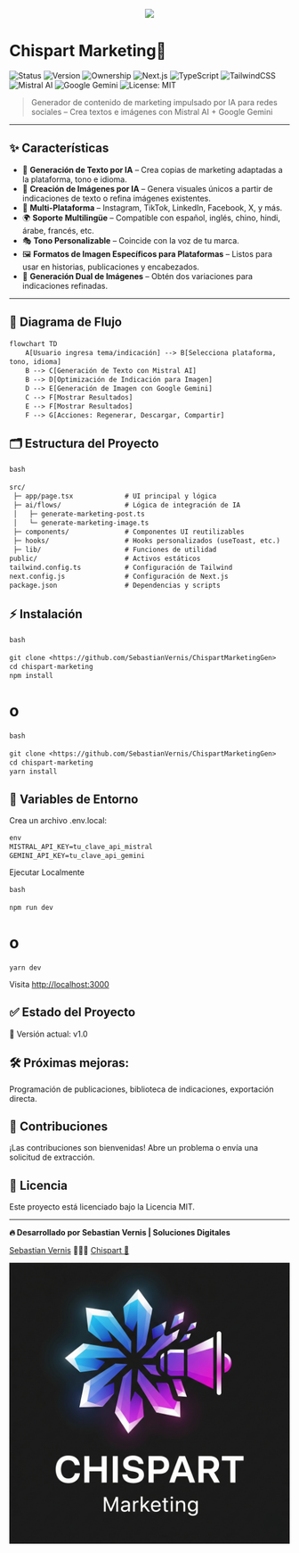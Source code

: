 <p align= "center">
  <img src= "url=assets/banner.png"
</p>


# Chispart Marketing🚀

![Status](https://img.shields.io/badge/Status-In%20Development-yellow)
![Version](https://img.shields.io/badge/Version-1.0.0-blue)
![Ownership](https://img.shields.io/badge/Ownership-Agency-brightgreen)
![Next.js](https://img.shields.io/badge/Next.js-14-black?logo=next.js)
![TypeScript](https://img.shields.io/badge/TypeScript-5-blue?logo=typescript)
![TailwindCSS](https://img.shields.io/badge/TailwindCSS-3-38b2ac?logo=tailwindcss)
![Mistral AI](https://img.shields.io/badge/Mistral-AI-orange?logo=ai)
![Google Gemini](https://img.shields.io/badge/Google-Gemini-4285F4?logo=google)
![License: MIT](https://img.shields.io/badge/License-MIT-green.svg)

> Generador de contenido de marketing impulsado por IA para redes sociales – Crea textos e imágenes con Mistral AI + Google Gemini
> 

---

## ✨ Características

- 📝 **Generación de Texto por IA** – Crea copias de marketing adaptadas a la plataforma, tono e idioma.
- 🎨 **Creación de Imágenes por IA** – Genera visuales únicos a partir de indicaciones de texto o refina imágenes existentes.
- 📱 **Multi-Plataforma** – Instagram, TikTok, LinkedIn, Facebook, X, y más.
- 🌍 **Soporte Multilingüe** – Compatible con español, inglés, chino, hindi, árabe, francés, etc.
- 🎭 **Tono Personalizable** – Coincide con la voz de tu marca.
- 🖼️ **Formatos de Imagen Específicos para Plataformas** – Listos para usar en historias, publicaciones y encabezados.
- 🎯 **Generación Dual de Imágenes** – Obtén dos variaciones para indicaciones refinadas.

---

## 🧩 Diagrama de Flujo

```mermaid
flowchart TD
    A[Usuario ingresa tema/indicación] --> B[Selecciona plataforma, tono, idioma]
    B --> C[Generación de Texto con Mistral AI]
    B --> D[Optimización de Indicación para Imagen]
    D --> E[Generación de Imagen con Google Gemini]
    C --> F[Mostrar Resultados]
    E --> F[Mostrar Resultados]
    F --> G[Acciones: Regenerar, Descargar, Compartir]

```

## 🗂️ Estructura del Proyecto

```
bash

src/
 ├─ app/page.tsx             # UI principal y lógica
 ├─ ai/flows/                # Lógica de integración de IA
 │   ├─ generate-marketing-post.ts
 │   └─ generate-marketing-image.ts
 ├─ components/              # Componentes UI reutilizables
 ├─ hooks/                   # Hooks personalizados (useToast, etc.)
 ├─ lib/                     # Funciones de utilidad
public/                      # Activos estáticos
tailwind.config.ts           # Configuración de Tailwind
next.config.js               # Configuración de Next.js
package.json                 # Dependencias y scripts

```

## ⚡ Instalación

```
bash

git clone <https://github.com/SebastianVernis/ChispartMarketingGen>
cd chispart-marketing
npm install

```

# o

```
bash

git clone <https://github.com/SebastianVernis/ChispartMarketingGen>
cd chispart-marketing
yarn install

```

## 🔐 Variables de Entorno

Crea un archivo .env.local:

```
env
MISTRAL_API_KEY=tu_clave_api_mistral
GEMINI_API_KEY=tu_clave_api_gemini

```

Ejecutar Localmente

```
bash

npm run dev

```

# o

```
yarn dev

```

Visita [http://localhost:3000](http://localhost:3000/)

## ✅ Estado del Proyecto

🔄 Versión actual: v1.0

## 🛠️ Próximas mejoras:

Programación de publicaciones, biblioteca de indicaciones, exportación directa.

## 👥 Contribuciones

¡Las contribuciones son bienvenidas!
Abre un problema o envía una solicitud de extracción.

## 📄 Licencia

Este proyecto está licenciado bajo la Licencia MIT.

---

<aside>

 **🔥 Desarrollado por Sebastian Vernis | Soluciones Digitales**                

[Sebastian Vernis](https://sebastianvernis.com) 🧑🏻‍💻 
[Chispart 🎨](https://chispart.mx)

</aside>

<p align="center">
  <img src="assets/Logo.png">
</p>
